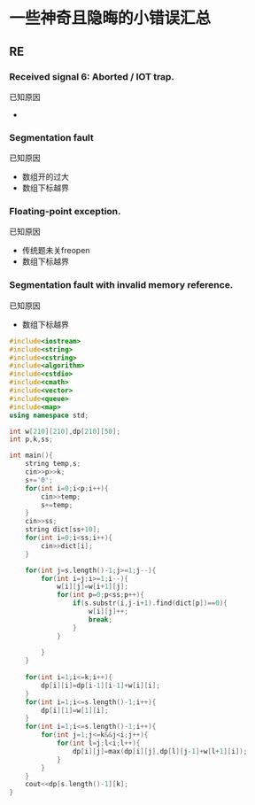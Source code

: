 # 一些神奇且隐晦的小错误汇总
## RE
### Received signal 6: Aborted / IOT trap.
已知原因

- 
### Segmentation fault
已知原因

- 数组开的过大
- 数组下标越界

### Floating-point exception.
已知原因

- 传统题未关freopen
- 数组下标越界

### Segmentation fault with invalid memory reference.
已知原因

- 数组下标越界

```c++
#include<iostream>
#include<string>
#include<cstring>
#include<algorithm>
#include<cstdio>
#include<cmath>
#include<vector>
#include<queue>
#include<map>
using namespace std;

int w[210][210],dp[210][50];
int p,k,ss;

int main(){
    string temp,s;
    cin>>p>>k;
    s+='0';
    for(int i=0;i<p;i++){
        cin>>temp;
        s+=temp;
    }
    cin>>ss;
    string dict[ss+10];
    for(int i=0;i<ss;i++){
        cin>>dict[i];
    }

    for(int j=s.length()-1;j>=1;j--){
        for(int i=j;i>=1;i--){
            w[i][j]=w[i+1][j];
            for(int p=0;p<ss;p++){
                if(s.substr(i,j-i+1).find(dict[p])==0){
                    w[i][j]++;
                    break;
                }
            }
            
        }
    }
    
    for(int i=1;i<=k;i++){
        dp[i][i]=dp[i-1][i-1]+w[i][i];
    }
    for(int i=1;i<=s.length()-1;i++){
        dp[i][1]=w[1][i];
    }
    for(int i=1;i<=s.length()-1;i++){
        for(int j=1;j<=k&&j<i;j++){
            for(int l=j;l<i;l++){
                dp[i][j]=max(dp[i][j],dp[l][j-1]+w[l+1][i]);
            }
        }
    }
    cout<<dp[s.length()-1][k];
}
```
